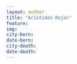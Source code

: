 ```yaml
---
layout: author
title: "Arístides Rojas"
feature: 
img:
city-born: 
date-born: 
city-death: 
date-death:
---
```

